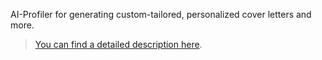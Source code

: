 AI-Profiler for generating custom-tailored, personalized cover letters and more.

> [You can find a detailed description here](https://www.linkedin.com/posts/orlovn_ai-profiler-ai-prompt-engineering-activity-7313767966653710337--guz?utm_source=share&utm_medium=member_desktop&rcm=ACoAABV0aUIBe7VMb26e8hzWipxjYiu11uC5fdQ).
